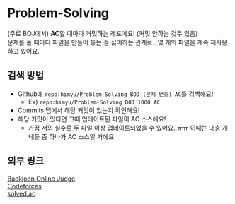 # Problem-Solving

(주로 BOJ에서) **AC**할 때마다 커밋하는 레포에요! (커밋 안하는 것두 있음)
<br>문제를 풀 때마다 파일을 만들어 놓는 걸 싫어하는 관계로.. 몇 개의 파일을 계속 재사용하고 있어요.

## 검색 방법
* Github에 `repo:himyu/Problem-Solving BOJ (문제 번호) AC`를 검색해요!
    * Ex) `repo:himyu/Problem-Solving BOJ 1000 AC`
* Commits 탭에서 해당 커밋이 있는지 확인해요!
* 해당 커밋이 있다면 그때 업데이트된 파일이 AC 소스에요!
    * 가끔 저의 실수로 두 파일 이상 업데이트되었을 수 있어요..ㅠㅠ 이때는 대충 걔네들 중 하나가 AC 소스일 거에요 

## 외부 링크
[Baekjoon Online Judge](https://www.acmicpc.net/user/himyu)
<br>[Codeforces](http://codeforces.com/profile/himyu)
<br>[solved.ac](https://solved.ac/himyu)
